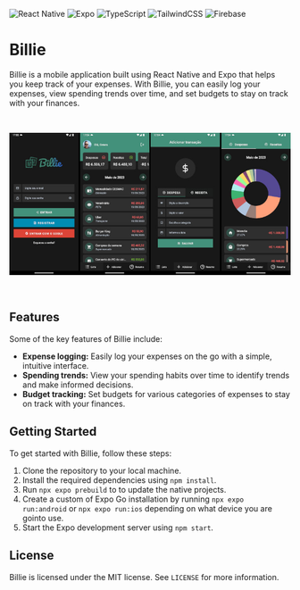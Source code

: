 ![React Native](https://img.shields.io/badge/react_native-%2320232a.svg?style=for-the-badge&logo=react&logoColor=%2361DAFB) ![Expo](https://img.shields.io/badge/expo-1C1E24?style=for-the-badge&logo=expo&logoColor=#D04A37) ![TypeScript](https://img.shields.io/badge/typescript-%23007ACC.svg?style=for-the-badge&logo=typescript&logoColor=white) ![TailwindCSS](https://img.shields.io/badge/tailwindcss-%2338B2AC.svg?style=for-the-badge&logo=tailwind-css&logoColor=white) ![Firebase](https://img.shields.io/badge/firebase-%23039BE5.svg?style=for-the-badge&logo=firebase)

# Billie

Billie is a mobile application built using React Native and Expo that helps you keep track of your expenses. With Billie, you can easily log your expenses, view spending trends over time, and set budgets to stay on track with your finances.

<br/>

![Billie Dark Mode Overview](/assets/Billie_Dark_Overview_800w.jpg)

<br/>

## Features

Some of the key features of Billie include:

- **Expense logging:** Easily log your expenses on the go with a simple, intuitive interface.
- **Spending trends:** View your spending habits over time to identify trends and make informed decisions.
- **Budget tracking:** Set budgets for various categories of expenses to stay on track with your finances.

## Getting Started

To get started with Billie, follow these steps:

1. Clone the repository to your local machine.
2. Install the required dependencies using `npm install`.
3. Run `npx expo prebuild` to to update the native projects.
4. Create a custom of Expo Go installation by running `npx expo run:android` or `npx expo run:ios` depending on what device you are gointo use.
5. Start the Expo development server using `npm start`.

## License

Billie is licensed under the MIT license. See `LICENSE` for more information.
